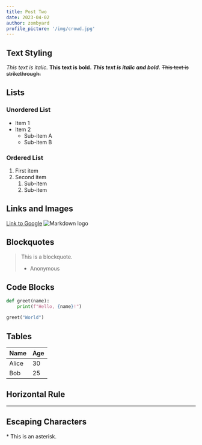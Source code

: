 ```yaml
---
title: Post Two
date: 2023-04-02
author: zombyard
profile_picture: '/img/crowd.jpg'
---
```


## Text Styling

_This text is italic._
**This text is bold.**
**_This text is italic and bold._**
~~This text is strikethrough.~~

## Lists

### Unordered List

- Item 1
- Item 2
  - Sub-item A
  - Sub-item B

### Ordered List

1. First item
2. Second item
   1. Sub-item
   2. Sub-item

## Links and Images

[Link to Google](https://www.google.com)
![Markdown logo](/img/crowd.jpg)

## Blockquotes

> This is a blockquote.
>
> - Anonymous

## Code Blocks

```python
def greet(name):
    print(f"Hello, {name}!")

greet("World")
```

## Tables

| Name  | Age |
| ----- | --- |
| Alice | 30  |
| Bob   | 25  |

## Horizontal Rule

---

## Escaping Characters

\* This is an asterisk.
